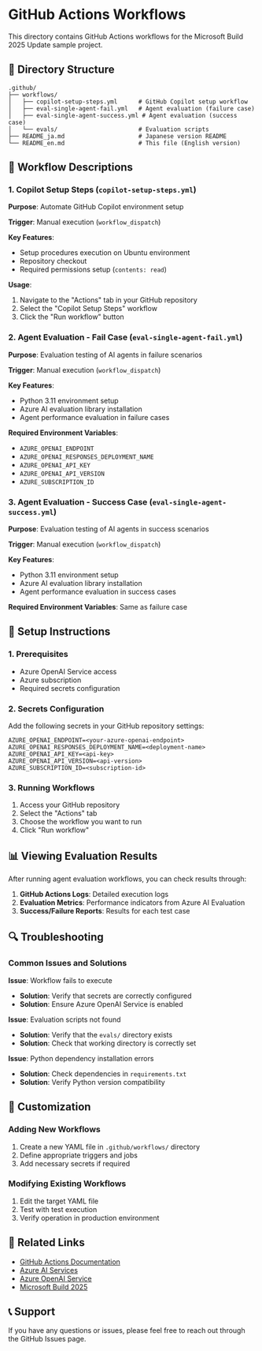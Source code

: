 # GitHub Actions Workflows

This directory contains GitHub Actions workflows for the Microsoft Build 2025 Update sample project.

## 📁 Directory Structure

```
.github/
├── workflows/
│   ├── copilot-setup-steps.yml      # GitHub Copilot setup workflow
│   ├── eval-single-agent-fail.yml   # Agent evaluation (failure case)
│   ├── eval-single-agent-success.yml # Agent evaluation (success case)
│   └── evals/                       # Evaluation scripts
├── README_ja.md                     # Japanese version README
└── README_en.md                     # This file (English version)
```

## 🔧 Workflow Descriptions

### 1. Copilot Setup Steps (`copilot-setup-steps.yml`)

**Purpose**: Automate GitHub Copilot environment setup

**Trigger**: Manual execution (`workflow_dispatch`)

**Key Features**:
- Setup procedures execution on Ubuntu environment
- Repository checkout
- Required permissions setup (`contents: read`)

**Usage**:
1. Navigate to the "Actions" tab in your GitHub repository
2. Select the "Copilot Setup Steps" workflow
3. Click the "Run workflow" button

### 2. Agent Evaluation - Fail Case (`eval-single-agent-fail.yml`)

**Purpose**: Evaluation testing of AI agents in failure scenarios

**Trigger**: Manual execution (`workflow_dispatch`)

**Key Features**:
- Python 3.11 environment setup
- Azure AI evaluation library installation
- Agent performance evaluation in failure cases

**Required Environment Variables**:
- `AZURE_OPENAI_ENDPOINT`
- `AZURE_OPENAI_RESPONSES_DEPLOYMENT_NAME`
- `AZURE_OPENAI_API_KEY`
- `AZURE_OPENAI_API_VERSION`
- `AZURE_SUBSCRIPTION_ID`

### 3. Agent Evaluation - Success Case (`eval-single-agent-success.yml`)

**Purpose**: Evaluation testing of AI agents in success scenarios

**Trigger**: Manual execution (`workflow_dispatch`)

**Key Features**:
- Python 3.11 environment setup
- Azure AI evaluation library installation
- Agent performance evaluation in success cases

**Required Environment Variables**: Same as failure case

## 🚀 Setup Instructions

### 1. Prerequisites

- Azure OpenAI Service access
- Azure subscription
- Required secrets configuration

### 2. Secrets Configuration

Add the following secrets in your GitHub repository settings:

```
AZURE_OPENAI_ENDPOINT=<your-azure-openai-endpoint>
AZURE_OPENAI_RESPONSES_DEPLOYMENT_NAME=<deployment-name>
AZURE_OPENAI_API_KEY=<api-key>
AZURE_OPENAI_API_VERSION=<api-version>
AZURE_SUBSCRIPTION_ID=<subscription-id>
```

### 3. Running Workflows

1. Access your GitHub repository
2. Select the "Actions" tab
3. Choose the workflow you want to run
4. Click "Run workflow"

## 📊 Viewing Evaluation Results

After running agent evaluation workflows, you can check results through:

1. **GitHub Actions Logs**: Detailed execution logs
2. **Evaluation Metrics**: Performance indicators from Azure AI Evaluation
3. **Success/Failure Reports**: Results for each test case

## 🔍 Troubleshooting

### Common Issues and Solutions

**Issue**: Workflow fails to execute
- **Solution**: Verify that secrets are correctly configured
- **Solution**: Ensure Azure OpenAI Service is enabled

**Issue**: Evaluation scripts not found
- **Solution**: Verify that the `evals/` directory exists
- **Solution**: Check that working directory is correctly set

**Issue**: Python dependency installation errors
- **Solution**: Check dependencies in `requirements.txt`
- **Solution**: Verify Python version compatibility

## 📝 Customization

### Adding New Workflows

1. Create a new YAML file in `.github/workflows/` directory
2. Define appropriate triggers and jobs
3. Add necessary secrets if required

### Modifying Existing Workflows

1. Edit the target YAML file
2. Test with test execution
3. Verify operation in production environment

## 🔗 Related Links

- [GitHub Actions Documentation](https://docs.github.com/en/actions)
- [Azure AI Services](https://azure.microsoft.com/en-us/products/ai-services/)
- [Azure OpenAI Service](https://azure.microsoft.com/en-us/products/ai-services/openai-service/)
- [Microsoft Build 2025](https://mybuild.microsoft.com/)

## 📞 Support

If you have any questions or issues, please feel free to reach out through the GitHub Issues page.
